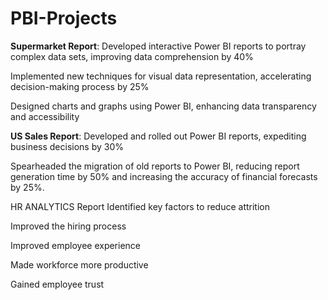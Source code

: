 # PBI-Projects
**Supermarket Report**:
Developed interactive Power BI reports to portray complex data sets, improving data comprehension by 40%

Implemented new techniques for visual data representation, accelerating decision-making process by 25%

Designed charts and graphs using Power BI, enhancing data transparency and accessibility


**US Sales Report**:
Developed and rolled out Power BI reports, expediting business decisions by 30%

Spearheaded the migration of old reports to Power BI, reducing report generation time by 50% and increasing the accuracy of financial forecasts by 25%.


HR ANALYTICS Report
Identified key factors to reduce attrition

Improved the hiring process

Improved employee experience

Made workforce more productive

Gained employee trust
